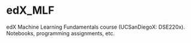 # edX_MLF
edX Machine Learning Fundamentals course (UCSanDiegoX: DSE220x). Notebooks, programming assignments, etc.
